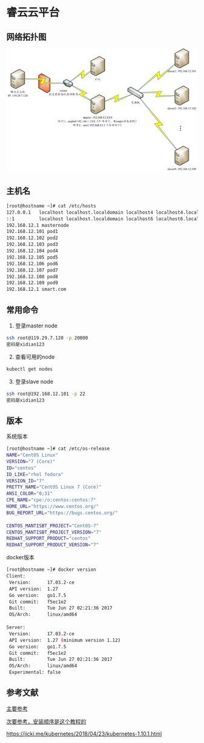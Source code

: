 # 睿云云平台

## 网络拓扑图
![网络拓扑图](imgs/网络拓扑图.png)

## 主机名
```bash
[root@hostname ~]# cat /etc/hosts
127.0.0.1   localhost localhost.localdomain localhost4 localhost4.localdomain4
::1         localhost localhost.localdomain localhost6 localhost6.localdomain6
192.168.12.1 masternode
192.168.12.101 pod1
192.168.12.102 pod2
192.168.12.103 pod3
192.168.12.104 pod4
192.168.12.105 pod5
192.168.12.106 pod6
192.168.12.107 pod7
192.168.12.108 pod8
192.168.12.109 pod9
192.168.12.1 smart.com
```

## 常用命令
1. 登录master node
```bash
ssh root@119.29.7.120 -p 20000
密码是xidian123
```
2. 查看可用的node
```bash
kubectl get nodes
```
3. 登录slave node
```bash
ssh root@192.168.12.101 -p 22
密码是xidian123
```

## 版本
系统版本
```bash
[root@hostname ~]# cat /etc/os-release
NAME="CentOS Linux"
VERSION="7 (Core)"
ID="centos"
ID_LIKE="rhel fedora"
VERSION_ID="7"
PRETTY_NAME="CentOS Linux 7 (Core)"
ANSI_COLOR="0;31"
CPE_NAME="cpe:/o:centos:centos:7"
HOME_URL="https://www.centos.org/"
BUG_REPORT_URL="https://bugs.centos.org/"

CENTOS_MANTISBT_PROJECT="CentOS-7"
CENTOS_MANTISBT_PROJECT_VERSION="7"
REDHAT_SUPPORT_PRODUCT="centos"
REDHAT_SUPPORT_PRODUCT_VERSION="7"
```
docker版本
```bash
[root@hostname ~]# docker version
Client:
 Version:      17.03.2-ce
 API version:  1.27
 Go version:   go1.7.5
 Git commit:   f5ec1e2
 Built:        Tue Jun 27 02:21:36 2017
 OS/Arch:      linux/amd64

Server:
 Version:      17.03.2-ce
 API version:  1.27 (minimum version 1.12)
 Go version:   go1.7.5
 Git commit:   f5ec1e2
 Built:        Tue Jun 27 02:21:36 2017
 OS/Arch:      linux/amd64
 Experimental: false
```

## 参考文献
[主要参考](https://jicki.me/2017/12/20/kubernetes-1.9-ipvs/#%E9%85%8D%E7%BD%AE-kubelet)

[次要参考，安装顺序是这个教程的](https://github.com/opsnull/follow-me-install-kubernetes-cluster)

https://jicki.me/kubernetes/2018/04/23/kubernetes-1.10.1.html